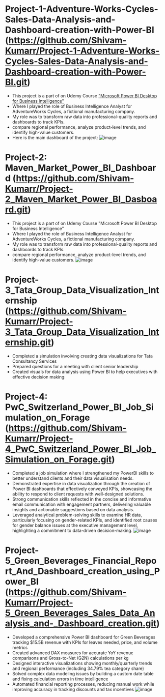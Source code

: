 # Project-1-Adventure-Works-Cycles-Sales-Data-Analysis-and-Dashboard-creation-with-Power-BI (https://github.com/Shivam-Kumarr/Project-1-Adventure-Works-Cycles-Sales-Data-Analysis-and-Dashboard-creation-with-Power-BI.git)
* This project is a part of on Udemy Course 
  ["Microsoft Power BI Desktop for Business Intelligence"](https://www.udemy.com/share/1013gI3@qNUjKGgImwhRjtvCDVYiWqoOX4ZvajCHMgsEVGmsSkULStZ9LqPOveZw2ebhcyrJlg==/)
* Where I played the role of Business Intelligence Analyst for AdventureWorks Cycles, a fictional manufacturing company.
* My role was to transform raw data into professional-quality reports and dashboards to track KPIs.
* compare regional performance, analyze product-level trends, and identify high-value customers.
* Here is the main dashboard of the project:
![image](https://github.com/user-attachments/assets/1b6819ad-5a67-4466-b836-17e7372052ff)


# Project-2: Maven_Market_Power_BI_Dashboard (https://github.com/Shivam-Kumarr/Project-2_Maven_Market_Power_BI_Dasboard.git)
* This project is a part of on Udemy Course "Microsoft Power BI Desktop for Business Intelligence"
* Where I played the role of Business Intelligence Analyst for AdventureWorks Cycles, a fictional manufacturing company.
* My role was to transform raw data into professional-quality reports and dashboards to track KPIs
* compare regional performance, analyze product-level trends, and identify high-value customers.
![image](https://github.com/user-attachments/assets/3b13818c-43a2-47d0-8e4e-86e6bced3e52)


# Project-3_Tata_Group_Data_Visualization_Internship (https://github.com/Shivam-Kumarr/Project-3_Tata_Group_Data_Visualization_Internship.git)

 * Completed a simulation involving creating data visualizations for Tata
   Consultancy Services
 * Prepared questions for a meeting with client senior leadership
 * Created visuals for data analysis using Power BI to help executives with effective decision
   making

# Project-4: PwC_Switzerland_Power_BI_Job_Simulation_on_Forage (https://github.com/Shivam-Kumarr/Project-4_PwC_Switzerland_Power_BI_Job_Simulation_on_Forage.git)
 * Completed a job simulation where I strengthened my PowerBI skills to better
   understand clients and their data visualisation needs.
 * Demonstrated expertise in data visualization through the creation of Power BI
   dashboards that effectively conveyed KPIs, showcasing the ability to respond
   to client requests with well-designed solutions.
 * Strong communication skills reflected in the concise and informative email
   communication with engagement partners, delivering valuable insights and
   actionable suggestions based on data analysis.
 * Leveraged analytical problem-solving skills to examine HR data, particularly
   focusing on gender-related KPIs, and identified root causes for gender
   balance issues at the executive management level, highlighting a commitment
   to data-driven decision-making.
![image](https://github.com/user-attachments/assets/9e21c83f-61af-4a1e-854d-2ddacf1d93ed)

# Project-5_Green_Beverages_Financial_Report_And_Dashboard_creation_using_Power_BI (https://github.com/Shivam-Kumarr/Project-5_Green_Beverages_Sales_Data_Analysis_and-_Dashboard_creation.git)
* Developed a comprehensive Power BI dashboard for Green Beverages tracking $15.5B revenue with KPIs for leaves needed, price, and volume metrics
* Created advanced DAX measures for accurate YoY revenue comparisons and Gross-to-Net (G2N) calculations per kg
* Designed interactive visualizations showing monthly/quarterly trends and regional performance (including 34.79% tea category share)
* Solved complex data modeling issues by building a custom date table and fixing calculation errors in time intelligence
* Automated financial reporting processes, reducing manual work while improving accuracy in tracking discounts and tax incentives
![image](https://github.com/user-attachments/assets/61619b6d-3f71-4f8e-a1c8-afe7fa560cae)



